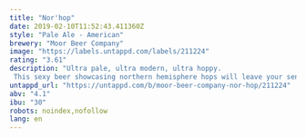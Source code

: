 ```yaml
---
title: "Nor'hop"
date: 2019-02-10T11:52:43.411360Z
style: "Pale Ale - American"
brewery: "Moor Beer Company"
image: "https://labels.untappd.com/labels/211224"
rating: "3.61"
description: "Ultra pale, ultra modern, ultra hoppy. This sexy beer showcasing northern hemisphere hops will leave your sense pushed to overdrive"
untappd_url: "https://untappd.com/b/moor-beer-company-nor-hop/211224"
abv: "4.1"
ibu: "30"
robots: noindex,nofollow
lang: en
---
```

